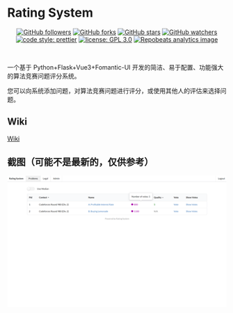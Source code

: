 # Rating System

<p align="center">
  <a href="https://github.com/ZnPdCo">
    <img alt="GitHub followers" src="https://img.shields.io/github/followers/ZnPdCo.svg?style=flat-square"></a>
  <a href="https://github.com/ZnPdCo/rating-system">
    <img alt="GitHub forks" src="https://img.shields.io/github/forks/ZnPdCo/rating-system.svg?style=flat-square"></a>
  <a href="https://github.com/ZnPdCo/rating-system">
    <img alt="GitHub stars" src="https://img.shields.io/github/stars/ZnPdCo/rating-system.svg?style=flat-square"></a>
  <a href="https://github.com/ZnPdCo/rating-system">
    <img alt="GitHub watchers" src="https://img.shields.io/github/watchers/ZnPdCo/rating-system.svg?style=flat-square"></a>
  <br/>
  <a href="https://github.com/ZnPdCo/rating-system">
    <img alt="code style: prettier" src="https://img.shields.io/badge/code_style-prettier-ff69b4.svg?style=flat-square"></a>
  <a href="https://github.com/ZnPdCo/rating-system">
    <img alt="license: GPL 3.0" src="https://img.shields.io/badge/license-MIT-blue.svg?style=flat-square"></a>
  <a href="https://github.com/ZnPdCo/rating-system">
    <img alt="Repobeats analytics image" src="https://repobeats.axiom.co/api/embed/e7de16e82ac8740e8c05cef2d2aaf491b7e2ea64.svg"></a>
</p>
<br />

一个基于 Python+Flask+Vue3+Fomantic-UI 开发的简洁、易于配置、功能强大的算法竞赛问题评分系统。

您可以向系统添加问题，对算法竞赛问题进行评分，或使用其他人的评估来选择问题。

## Wiki

[Wiki](https://github.com/ZnPdCo/rating-system/wiki)

## 截图（可能不是最新的，仅供参考）

![](screenshots.png)
